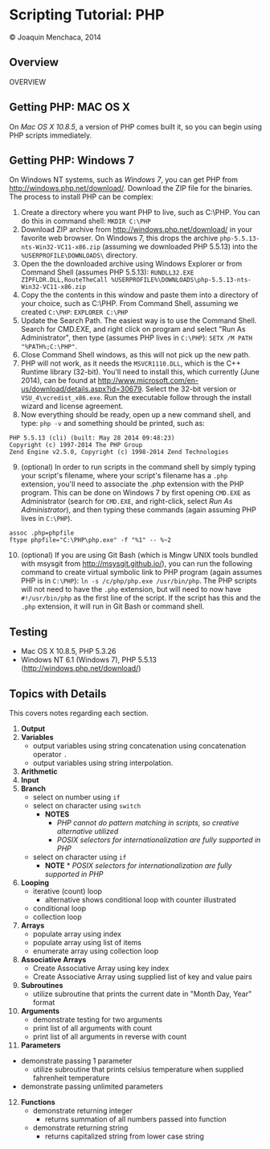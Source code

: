 # Scripting Tutorial: PHP

© Joaquin Menchaca, 2014

## Overview

OVERVIEW

## Getting PHP: MAC OS X

On *Mac OS X 10.8.5*, a version of PHP comes built it, so you can begin using PHP scripts immediately.

## Getting PHP: Windows 7

On Windows NT systems, such as *Windows 7*, you can get PHP from http://windows.php.net/download/.  Download the ZIP file for the binaries.  The process to install PHP can be complex:

1. Create a directory where you want PHP to live, such as C:\PHP.  You can do this in command shell: ```MKDIR C:\PHP```
2. Download ZIP archive from http://windows.php.net/download/ in your favorite web browser.  On Windows 7, this drops the archive ```php-5.5.13-nts-Win32-VC11-x86.zip``` (assuming we downloaded PHP 5.5.13) into the ```%USERPROFILE\DOWNLOADS\``` directory.
3. Open the the downloaded archive using Windows Explorer or from Command Shell (assumes PHP 5.5.13): ```RUNDLL32.EXE ZIPFLDR.DLL,RouteTheCall %USERPROFILE%\DOWNLOADS\php-5.5.13-nts-Win32-VC11-x86.zip``` 
4. Copy the the contents in this window and paste them into a directory of your choice, such as C:\PHP.  From Command Shell, assuming we created ```C:\PHP```: ```EXPLORER C:\PHP```
5. Update the Search Path.  The easiest way is to use the Command Shell. Search for CMD.EXE, and right click on program and select "Run As Administrator", then type (assumes PHP lives in ```C:\PHP```): ```SETX /M PATH "%PATH%;C:\PHP"```.
6. Close Command Shell windows, as this will not pick up the new path.
7. PHP will not work, as it needs the ```MSVCR1110.DLL```, which is the C++ Runtime library (32-bit).  You'll need to install this, which currently (June 2014), can be found at http://www.microsoft.com/en-us/download/details.aspx?id=30679.  Select the 32-bit version or ```VSU_4\vcredist_x86.exe```.  Run the executable follow through the install wizard and license agreement.
8. Now everything should be ready, open up a new command shell, and type: ```php -v``` and something should be printed, such as: 
```
PHP 5.5.13 (cli) (built: May 28 2014 09:48:23)
Copyright (c) 1997-2014 The PHP Group
Zend Engine v2.5.0, Copyright (c) 1998-2014 Zend Technologies
```
9. (optional) In order to run scripts in the command shell by simply typing your script's filename, where your script's filename has a ```.php``` extension, you'll need to associate the .php extension with the PHP program.  This can be done on Windows 7 by first opening ```CMD.EXE``` as Administrator (search for ```CMD.EXE```, and right-click, select *Run As Administrator*), and then typing these commands (again assuming PHP lives in ```C:\PHP```).
```
assoc .php=phpfile
ftype phpfile="C:\PHP\php.exe" -f "%1" -- %~2
```
10. (optional) If you are using Git Bash (which is Mingw UNIX tools bundled with msysgit from http://msysgit.github.io/), you can run the following command to create virtual symbolic link to PHP program (again assumes PHP is in ```C:\PHP```): ```ln -s /c/php/php.exe /usr/bin/php```.  The PHP scripts will not need to have the ```.php``` extension, but will need to now have ```#!/usr/bin/php``` as the first line of the script.  If the script has this and the ```.php``` extension, it will run in Git Bash or command shell.

## Testing

* Mac OS X 10.8.5, PHP 5.3.26
* Windows NT 6.1 (Windows 7), PHP 5.5.13 (http://windows.php.net/download/)

## Topics with Details 

This covers notes regarding each section.

1. **Output**
2. **Variables**
   * output variables using string concatenation using concatenation operator ```.```
   * output variables using string interpolation.
3. **Arithmetic**
4. **Input**
5. **Branch**
   * select on number using ```if```
   * select on character using ```switch```
     * **NOTES** 
       * *PHP cannot do pattern matching in scripts, so creative alternative utilized*
       * *POSIX selectors for internationalization are fully supported in PHP*
   * select on character using ```if```
     * **NOTE** * *POSIX selectors for internationalization are fully supported in PHP*
6. **Looping**
   * iterative (count) loop
     * alternative shows conditional loop with counter illustrated
   * conditional loop
   * collection loop
7. **Arrays**
   * populate array using index
   * populate array using list of items
   * enumerate array using collection loop
8. **Associative Arrays**
   * Create Associative Array using key index
   * Create Associative Array using supplied list of key and value pairs
9. **Subroutines** 
   * utilize subroutine that prints the current date in "Month Day, Year" format
10. **Arguments**
    * demonstrate testing for two arguments
    * print list of all arguments with count
    * print list of all arguments in reverse with count
11. **Parameters**
   * demonstrate passing 1 parameter
     * utilize subroutine that prints celsius temperature when supplied fahrenheit temperature
   * demonstrate passing unlimited parameters
12. **Functions**
    * demonstrate returning integer
      * returns summation of all numbers passed into function 
    * demonstrate returning string
      * returns capitalized string from lower case string 
